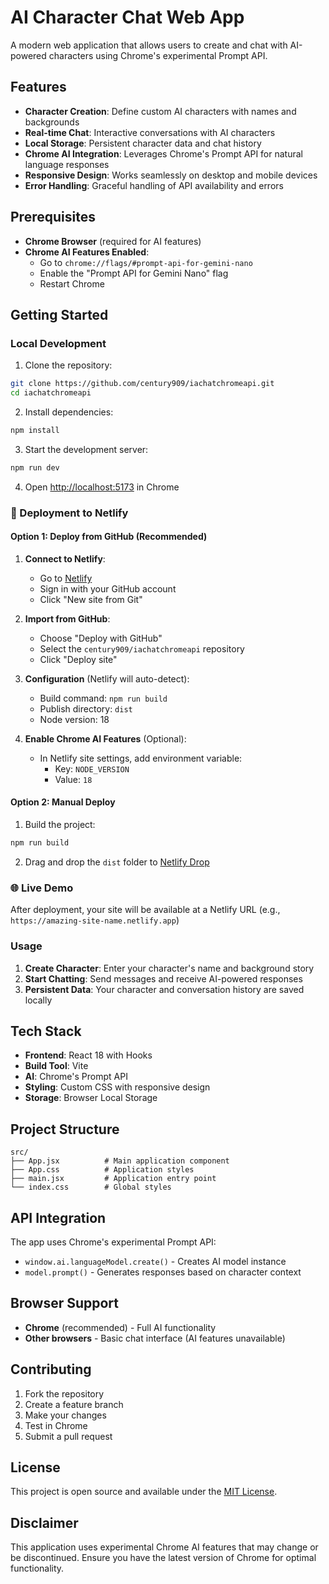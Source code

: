 # AI Character Chat Web App

A modern web application that allows users to create and chat with AI-powered characters using Chrome's experimental Prompt API.

## Features

- **Character Creation**: Define custom AI characters with names and backgrounds
- **Real-time Chat**: Interactive conversations with AI characters
- **Local Storage**: Persistent character data and chat history
- **Chrome AI Integration**: Leverages Chrome's Prompt API for natural language responses
- **Responsive Design**: Works seamlessly on desktop and mobile devices
- **Error Handling**: Graceful handling of API availability and errors

## Prerequisites

- **Chrome Browser** (required for AI features)
- **Chrome AI Features Enabled**:
  - Go to `chrome://flags/#prompt-api-for-gemini-nano`
  - Enable the "Prompt API for Gemini Nano" flag
  - Restart Chrome

## Getting Started

### Local Development

1. Clone the repository:
```bash
git clone https://github.com/century909/iachatchromeapi.git
cd iachatchromeapi
```

2. Install dependencies:
```bash
npm install
```

3. Start the development server:
```bash
npm run dev
```

4. Open [http://localhost:5173](http://localhost:5173) in Chrome

### 🚀 Deployment to Netlify

#### Option 1: Deploy from GitHub (Recommended)

1. **Connect to Netlify**:
   - Go to [Netlify](https://netlify.com)
   - Sign in with your GitHub account
   - Click "New site from Git"

2. **Import from GitHub**:
   - Choose "Deploy with GitHub"
   - Select the `century909/iachatchromeapi` repository
   - Click "Deploy site"

3. **Configuration** (Netlify will auto-detect):
   - Build command: `npm run build`
   - Publish directory: `dist`
   - Node version: 18

4. **Enable Chrome AI Features** (Optional):
   - In Netlify site settings, add environment variable:
     - Key: `NODE_VERSION`
     - Value: `18`

#### Option 2: Manual Deploy

1. Build the project:
```bash
npm run build
```

2. Drag and drop the `dist` folder to [Netlify Drop](https://app.netlify.com/drop)

### 🌐 Live Demo

After deployment, your site will be available at a Netlify URL (e.g., `https://amazing-site-name.netlify.app`)

### Usage

1. **Create Character**: Enter your character's name and background story
2. **Start Chatting**: Send messages and receive AI-powered responses
3. **Persistent Data**: Your character and conversation history are saved locally

## Tech Stack

- **Frontend**: React 18 with Hooks
- **Build Tool**: Vite
- **AI**: Chrome's Prompt API
- **Styling**: Custom CSS with responsive design
- **Storage**: Browser Local Storage

## Project Structure

```
src/
├── App.jsx          # Main application component
├── App.css          # Application styles
├── main.jsx         # Application entry point
└── index.css        # Global styles
```

## API Integration

The app uses Chrome's experimental Prompt API:
- `window.ai.languageModel.create()` - Creates AI model instance
- `model.prompt()` - Generates responses based on character context

## Browser Support

- **Chrome** (recommended) - Full AI functionality
- **Other browsers** - Basic chat interface (AI features unavailable)

## Contributing

1. Fork the repository
2. Create a feature branch
3. Make your changes
4. Test in Chrome
5. Submit a pull request

## License

This project is open source and available under the [MIT License](LICENSE).

## Disclaimer

This application uses experimental Chrome AI features that may change or be discontinued. Ensure you have the latest version of Chrome for optimal functionality.
